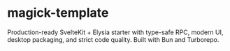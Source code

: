 # magick-template
Production-ready SvelteKit + Elysia starter with type-safe RPC, modern UI, desktop packaging, and strict code quality. Built with Bun and Turborepo.
